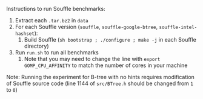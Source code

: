 Instructions to run Souffle benchmarks:
1. Extract each `.tar.bz2` in `data`
2. For each Souffle version (`souffle`, `souffle-google-btree`, `souffle-intel-hashset`):
    1. Build Souffle (`sh bootstrap ; ./configure ; make -j` in each Souffle directory)
3. Run `run.sh` to run all benchmarks
    1. Note that you may need to change the line with `export GOMP_CPU_AFFINITY` to match the number of cores in your machine

Note: Running the experiment for B-tree with no hints requires modification of Souffle source code (line 1144 of `src/BTree.h` should be changed from `1` to `0`)

